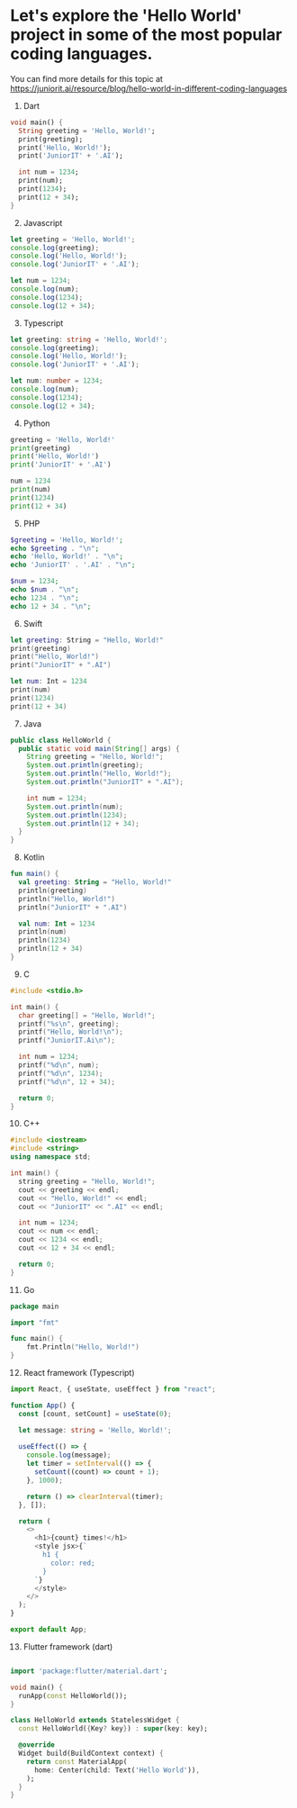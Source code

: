 # Let's explore the 'Hello World' project in some of the most popular coding languages.

You can find more details for this topic at
https://juniorit.ai/resource/blog/hello-world-in-different-coding-languages

1. Dart
```dart
void main() {
  String greeting = 'Hello, World!';
  print(greeting);
  print('Hello, World!');
  print('JuniorIT' + '.AI');

  int num = 1234;
  print(num);
  print(1234);
  print(12 + 34);
}
```

2. Javascript
```javascript
let greeting = 'Hello, World!';
console.log(greeting);
console.log('Hello, World!');
console.log('JuniorIT' + '.AI');

let num = 1234;
console.log(num);
console.log(1234);
console.log(12 + 34);
```

3. Typescript
```typescript
let greeting: string = 'Hello, World!';
console.log(greeting);
console.log('Hello, World!');
console.log('JuniorIT' + '.AI');

let num: number = 1234;
console.log(num);
console.log(1234);
console.log(12 + 34);
```

4. Python
```python
greeting = 'Hello, World!'
print(greeting)
print('Hello, World!')
print('JuniorIT' + '.AI')

num = 1234
print(num)
print(1234)
print(12 + 34)
```
5. PHP
```php
$greeting = 'Hello, World!';
echo $greeting . "\n";
echo 'Hello, World!' . "\n";
echo 'JuniorIT' . '.AI' . "\n";

$num = 1234;
echo $num . "\n";
echo 1234 . "\n";
echo 12 + 34 . "\n";
```

6. Swift
```swift
let greeting: String = "Hello, World!"
print(greeting)
print("Hello, World!")
print("JuniorIT" + ".AI")

let num: Int = 1234
print(num)
print(1234)
print(12 + 34)
```

7. Java
```java
public class HelloWorld {
  public static void main(String[] args) {
    String greeting = "Hello, World!";
    System.out.println(greeting);
    System.out.println("Hello, World!");
    System.out.println("JuniorIT" + ".AI");

    int num = 1234;
    System.out.println(num);
    System.out.println(1234);
    System.out.println(12 + 34);
  }
}
```

8. Kotlin
```kotlin
fun main() {
  val greeting: String = "Hello, World!"
  println(greeting)
  println("Hello, World!")
  println("JuniorIT" + ".AI")

  val num: Int = 1234
  println(num)
  println(1234)
  println(12 + 34)
}
```

9. C 
```c
#include <stdio.h>

int main() {
  char greeting[] = "Hello, World!";
  printf("%s\n", greeting);
  printf("Hello, World!\n");
  printf("JuniorIT.Ai\n");

  int num = 1234;
  printf("%d\n", num);
  printf("%d\n", 1234);
  printf("%d\n", 12 + 34);

  return 0;
}
```

10. C++
```cpp
#include <iostream>
#include <string>
using namespace std;

int main() {
  string greeting = "Hello, World!";
  cout << greeting << endl;
  cout << "Hello, World!" << endl;
  cout << "JuniorIT" << ".AI" << endl;

  int num = 1234;
  cout << num << endl;
  cout << 1234 << endl;
  cout << 12 + 34 << endl;

  return 0;
}
```

11. Go
```go
package main

import "fmt"

func main() {
    fmt.Println("Hello, World!")
}
```

12. React framework (Typescript)
```typescript
import React, { useState, useEffect } from "react";

function App() {
  const [count, setCount] = useState(0);

  let message: string = 'Hello, World!';
  
  useEffect(() => {
    console.log(message);
    let timer = setInterval(() => {
      setCount((count) => count + 1);
    }, 1000);

    return () => clearInterval(timer);
  }, []);

  return (
    <>
      <h1>{count} times!</h1>
      <style jsx>{`
        h1 {
          color: red;
        }
      `}
      </style>
    </>
  );
}

export default App;
```

13. Flutter framework (dart)
```dart

import 'package:flutter/material.dart';

void main() {
  runApp(const HelloWorld());
}

class HelloWorld extends StatelessWidget {
  const HelloWorld({Key? key}) : super(key: key);

  @override
  Widget build(BuildContext context) {
    return const MaterialApp(
      home: Center(child: Text('Hello World')),
    );
  }
}
``` 